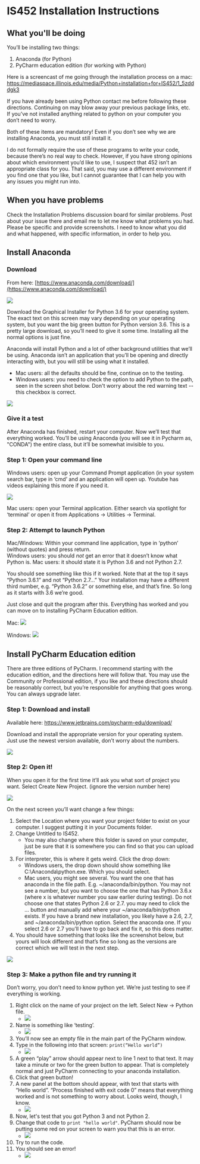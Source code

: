# IS452 Installation Instructions

## What you'll be doing

You’ll be installing two things:

1.	Anaconda (for Python)
2.	PyCharm education edition (for working with Python)

Here is a screencast of me going through the installation process on a mac: https://mediaspace.illinois.edu/media/Python+installation+for+IS452/1_5zdddgk3

If you have already been using Python contact me before following these directions.  Continuing on may blow away your previous package links, etc. If you’ve not installed anything related to python on your computer you don’t need to worry.

Both of these items are mandatory! Even if you don’t see why we are installing Anaconda, you must still install it.

I do not formally require the use of these programs to write your code, because there’s no real way to check.  However, if you have strong opinions about which environment you’d like to use, I suspect that 452 isn’t an appropriate class for you.  That said, you may use a different environment if you find one that you like, but I cannot guarantee that I can help you with any issues you might run into.

## When you have problems

Check the Installation Problems discussion board for similar problems.  Post about your issue there and email me to let me know what problems you had.  Please be specific and provide screenshots.  I need to know what you did and what happened, with specific information, in order to help you.

## Install Anaconda

### Download

From here:  [https://www.anaconda.com/download/](https://www.anaconda.com/download/)

![](installation_halle_notes/Mac/Mac_Anaconda.png)

Download the Graphical Installer for Python 3.6 for your operating system.  The exact text on this screen may vary depending on your operating system, but you want the big green button for Python version 3.6. This is a pretty large download, so you’ll need to give it some time.  Installing all the normal options is just fine.

Anaconda will install Python and a lot of other background utilities that we’ll be using.  Anaconda isn’t an application that you’ll be opening and directly interacting with, but you will still be using what it installed.

* Mac users:  all the defaults should be fine, continue on to the testing.
* Windows users: you need to check the option to add Python to the path, seen in the screen shot below. Don't worry about the red warning text -- this checkbox is correct.

![](installation_pics/2-checkthatbox.png)

### Give it a test

After Anaconda has finished, restart your computer.  Now we’ll test that everything worked.  You’ll be using Anaconda (you will see it in Pycharm as, "CONDA") the entire class, but it’ll be somewhat invisible to you.

### Step 1: Open your command line

Windows users:  open up your Command Prompt application (in your system search bar, type in ‘cmd’ and an application will open up.  Youtube has videos explaining this more if you need it.

![](installation_halle_notes/Windows/Find_cmd.png)

Mac users:  open your Terminal application. Either search via spotlight for ‘terminal’ or open it from Applications -> Utilities -> Terminal.  

### Step 2:  Attempt to launch Python

Mac/Windows: Within your command line application, type in ‘python’ (without quotes) and press return.  
Windows users:  you should *not* get an error that it doesn’t know what Python is.
Mac users:  it should state it is Python 3.6 and not Python 2.7.

You should see something like this if it worked.  Note that at the top it says “Python 3.6.1” and not “Python 2.7…”  Your installation may have a different third number, e.g. “Python 3.6.2” or something else, and that’s fine.  So long as it starts with 3.6 we’re good.

Just close and quit the program after this.  Everything has worked and you can move on to installing PyCharm Education edition.

Mac:
![](installation_halle_notes/Mac/Terminal.png)

Windows:
![](installation_halle_notes/Windows/cmd_Prompt.png)

## Install PyCharm Education edition

There are three editions of PyCharm.  I recommend starting with the education edition, and the directions here will follow that.  You may use the Community or Professional edition, if you like and these directions should be reasonably correct, but you’re responsible for anything that goes wrong.  You can always upgrade later.

### Step 1: Download and install

Available here:  https://www.jetbrains.com/pycharm-edu/download/

Download and install the appropriate version for your operating system.  Just use the newest version available, don’t worry about the numbers.

![](installation_pics/5-pycharmdl.png)

### Step 2:  Open it!

When you open it for the first time it’ll ask you what sort of project you want.  Select Create New Project. (ignore the version number here)

![](installation_pics/6-makenewproject.png)

On the next screen you’ll want change a few things:

1.	Select the Location where you want your project folder to exist on your computer.  I suggest putting it in your Documents folder.
2.	Change Untitled to IS452.
	* You may also change where this folder is saved on your computer, just be sure that it is somewhere you can find so that you can upload files.
3.	For interpreter, this is where it gets weird.  Click the drop down:
	* Windows users, the drop down should show something like C:\Anaconda\python.exe.  Which you should select.  
	* Mac users, you might see several.  You want the one that has anaconda in the file path.  E.g. ~/anaconda/bin/python.  You may not see a number, but you want to choose the one that has Python 3.6.x (where x is whatever number you saw earlier during testing). Do not choose one that states Python 2.6 or 2.7.  you may need to click the … button and manually add where your ~/anaconda/bin/python exists. If you have a brand new installation, you likely have a 2.6, 2.7, and ~/anaconda/bin/python option.  Select the anaconda one.  If you select 2.6 or 2.7 you’ll have to go back and fix it, so this does matter.
4. You should have something that looks like the screenshot below, but yours will look different and that’s fine so long as the versions are correct which we will test in the next step.

![](installation_halle_notes/Mac/New_Project_After.png)

### Step 3:  Make a python file and try running it

Don’t worry, you don’t need to know python yet. We’re just testing to see if everything is working.

1. Right click on the name of your project on the left.  Select New -> Python file.
	* ![](installation_halle_notes/Making_py_File2.png)
2. Name is something like ‘testing’.
	* ![](installation_pics/9-nameit.png)
3. You’ll now see an empty file in the main part of the PyCharm window.
4. Type in the following into that screen:  `print(“Hello world”)`
	* ![](installation_pics/10-makecodego.png)
5. A green “play” arrow should appear next to line 1 next to that text.  It may take a minute or two for the green button to appear.  That is completely normal and just PyCharm connecting to your anaconda installation.
6. Click that green button!
7. A new panel at the bottom should appear, with text that starts with “Hello world”. “Process finished with exit code 0” means that everything worked and is not something to worry about.  Looks weird, though, I know.
	* ![](installation_pics/11-output.png)
8. Now, let's test that you got Python 3 and not Python 2.
9. Change that code to `print "hello world"`.  PyCharm should now be putting some red on your screen to warn you that this is an error.
	* ![](installation_pics/12-errorcode.png)
10.  Try to run the code.
11.  You should see an error!
	 * ![](installation_halle_notes/Test2_Error.png)
